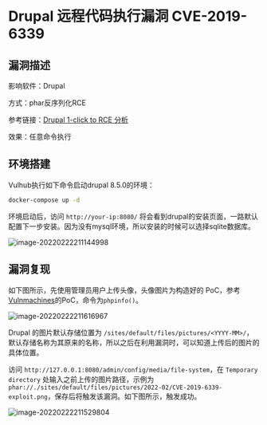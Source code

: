 # Drupal 远程代码执行漏洞 CVE-2019-6339

## 漏洞描述

影响软件：Drupal

方式：phar反序列化RCE

参考链接：[Drupal 1-click to RCE 分析](https://paper.seebug.org/897/)

效果：任意命令执行

## 环境搭建

Vulhub执行如下命令启动drupal 8.5.0的环境：

```bash
docker-compose up -d
```

环境启动后，访问 `http://your-ip:8080/` 将会看到drupal的安装页面，一路默认配置下一步安装。因为没有mysql环境，所以安装的时候可以选择sqlite数据库。

![image-20220222211144998](./images/202202222111090.png)

## 漏洞复现

如下图所示，先使用管理员用户上传头像，头像图片为构造好的 PoC，参考[Vulnmachines](https://github.com/Vulnmachines/drupal-cve-2019-6339/blob/main/)的PoC，命令为`phpinfo()`。

![image-20220222211616967](./images/202202222116084.png)

Drupal 的图片默认存储位置为 `/sites/default/files/pictures/<YYYY-MM>/`，默认存储名称为其原来的名称，所以之后在利用漏洞时，可以知道上传后的图片的具体位置。

访问 `http://127.0.0.1:8080/admin/config/media/file-system`，在 `Temporary directory` 处输入之前上传的图片路径，示例为 `phar://./sites/default/files/pictures/2022-02/CVE-2019-6339-exploit.png`，保存后将触发该漏洞。如下图所示，触发成功。

![image-20220222211529804](./images/202202222115460.png)